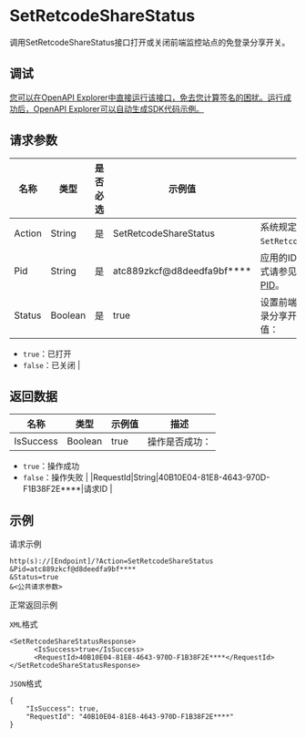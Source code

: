 # SetRetcodeShareStatus

调用SetRetcodeShareStatus接口打开或关闭前端监控站点的免登录分享开关。

## 调试

[您可以在OpenAPI Explorer中直接运行该接口，免去您计算签名的困扰。运行成功后，OpenAPI Explorer可以自动生成SDK代码示例。](https://api.aliyun.com/#product=ARMS&api=SetRetcodeShareStatus&type=RPC&version=2019-08-08)

## 请求参数

|名称|类型|是否必选|示例值|描述|
|--|--|----|---|--|
|Action|String|是|SetRetcodeShareStatus|系统规定参数，取值为`SetRetcodeShareStatus`。 |
|Pid|String|是|atc889zkcf@d8deedfa9bf\*\*\*\*|应用的ID标识串。获取方式请参见[如何获取应用PID](https://help.aliyun.com/document_detail/186100.html?spm=a2c4g.11186623.6.792.1b50654cqcDPyk#title-imy-7gj-qhr)。 |
|Status|Boolean|是|true|设置前端监控站点的免登录分享开关的状态。取值：

 -   `true`：已打开
-   `false`：已关闭 |

## 返回数据

|名称|类型|示例值|描述|
|--|--|---|--|
|IsSuccess|Boolean|true|操作是否成功：

 -   `true`：操作成功
-   `false`：操作失败 |
|RequestId|String|40B10E04-81E8-4643-970D-F1B38F2E\*\*\*\*|请求ID |

## 示例

请求示例

```
http(s)://[Endpoint]/?Action=SetRetcodeShareStatus
&Pid=atc889zkcf@d8deedfa9bf****
&Status=true
&<公共请求参数>
```

正常返回示例

`XML`格式

```
<SetRetcodeShareStatusResponse>
      <IsSuccess>true</IsSuccess>
      <RequestId>40B10E04-81E8-4643-970D-F1B38F2E****</RequestId>
</SetRetcodeShareStatusResponse>
```

`JSON`格式

```
{
    "IsSuccess": true,
    "RequestId": "40B10E04-81E8-4643-970D-F1B38F2E****"
}
```

